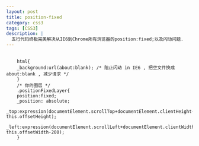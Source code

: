 ```yaml
---
layout: post
title: position-fixed
category: css3
tags: [CSS3]
description: |
  五行代码终极完美解决从IE6到Chrome所有浏览器的position:fixed;以及闪动问题.
---
```


<pre>
    <code>
    html{
    _background:url(about:blank); /* 阻止闪动 in IE6 , 把空文件换成about:blank , 减少请求 */
    }
    /* 你的图层 */
    .positionFixedLayer{
    position:fixed;
    _position: absolute;
    _top:expression(documentElement.scrollTop+documentElement.clientHeight-this.offsetHeight);
    _left:expression(documentElement.scrollLeft+documentElement.clientWidth-this.offsetWidth-200);
    }
    </code>
</pre>